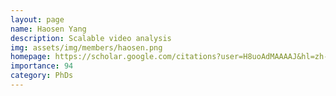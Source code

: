 ```yaml
---
layout: page
name: Haosen Yang
description: Scalable video analysis
img: assets/img/members/haosen.png
homepage: https://scholar.google.com/citations?user=H8uoAdMAAAAJ&hl=zh-CN
importance: 94
category: PhDs
---
```

